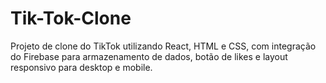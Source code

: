 # Tik-Tok-Clone
Projeto de clone do TikTok utilizando React, HTML e CSS, com integração do Firebase para armazenamento de dados, botão de likes e layout responsivo para desktop e mobile.
